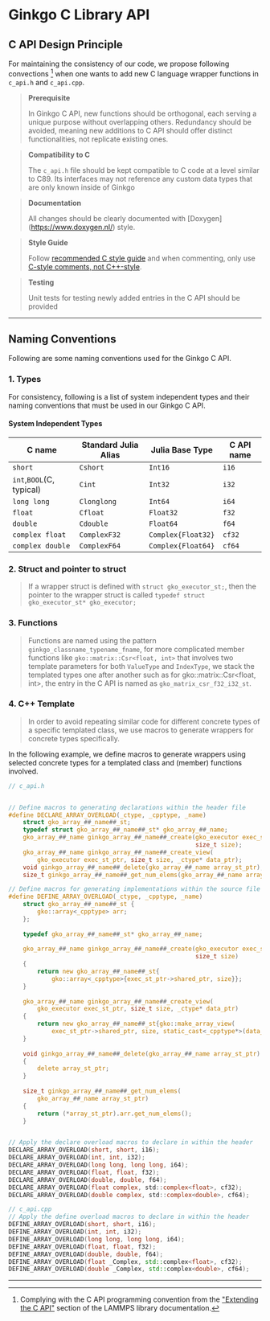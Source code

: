 # Ginkgo C Library API


## C API Design Principle

For maintaining the consistency of our code, we propose following convections [^1] when one wants to add new C language wrapper functions in `c_api.h` and `c_api.cpp`. 

>**Prerequisite**
>
> In Ginkgo C API, new functions should be orthogonal, each 
> serving a unique purpose without overlapping others. 
> Redundancy should be avoided, meaning new additions 
> to C API should offer distinct functionalities, not 
> replicate existing ones.

>**Compatibility to C**
>
> The `c_api.h` file should be kept compatible to C code 
> at a level similar to C89. Its interfaces may not 
> reference any custom data types that are only known inside of Ginkgo

>**Documentation**
>
> All changes should be clearly documented with [Doxygen]
> (https://www.doxygen.nl/) style.

>**Style Guide**
>
> Follow [recommended C style guide](https://www.doc.ic.ac.uk/lab/cplus/cstyle.html) and when commenting, only use
> [C-style comments, not C++-style](https://en.cppreference.com/w/c/comment#:~:text=single%20whitespace%20character.-,C%2Dstyle,content%20between%20%2F*%20and%20*%2F%20.).

>**Testing**
>
> Unit tests for testing newly added entries in the C API 
> should be provided


---
## Naming Conventions

Following are some naming conventions used for the Ginkgo C API.


### 1. Types

For consistency, following is a list of system independent types and their naming conventions that must be used in our Ginkgo C API.

#### System Independent Types

| C name | Standard Julia Alias | Julia Base Type | C API name |
| --- | --- | --- | --- |
| `short` | `Cshort` | `Int16` | `i16` |
| `int`,`BOOL`(C, typical) | `Cint` | `Int32` | `i32` |
| `long long` | `Clonglong` | `Int64` | `i64` |
| `float` | `Cfloat` | `Float32` | `f32` |
| `double` | `Cdouble` | `Float64` | `f64` |
| `complex float` | `ComplexF32` | `Complex{Float32}` | `cf32` |
| `complex double` | `ComplexF64` | `Complex{Float64}` | `cf64` |

### 2. Struct and pointer to struct

> If a wrapper struct is defined with `struct gko_executor_st;`, then
>the pointer to the wrapper struct is called `typedef struct gko_executor_st* gko_executor;`


### 3. Functions

>Functions are named using the pattern `ginkgo_classname_typename_fname`,
>for more complicated member functions like `gko::matrix::Csr<float, int>` that involves two template parameters for both `ValueType` and `IndexType`, we stack the templated types one after another such as for gko::matrix::Csr<float, int>, the entry in the C API is named as `gko_matrix_csr_f32_i32_st`.


### 4. C++ Template

>In order to avoid repeating similar code for different concrete types of
>a specific templated class, we use macros to generate wrappers for concrete types
>specifically.

In the following example, we define macros to generate wrappers using selected concrete types for a templated class and (member) functions involved.


```C
// c_api.h


// Define macros to generating declarations within the header file
#define DECLARE_ARRAY_OVERLOAD(_ctype, _cpptype, _name)                       \
    struct gko_array_##_name##_st;                                            \
    typedef struct gko_array_##_name##_st* gko_array_##_name;                 \
    gko_array_##_name ginkgo_array_##_name##_create(gko_executor exec_st_ptr, \
                                                    size_t size);             \
    gko_array_##_name ginkgo_array_##_name##_create_view(                     \
        gko_executor exec_st_ptr, size_t size, _ctype* data_ptr);             \
    void ginkgo_array_##_name##_delete(gko_array_##_name array_st_ptr);       \
    size_t ginkgo_array_##_name##_get_num_elems(gko_array_##_name array_st_ptr);

// Define macros for generating implementations within the source file
#define DEFINE_ARRAY_OVERLOAD(_ctype, _cpptype, _name)                         \
    struct gko_array_##_name##_st {                                            \
        gko::array<_cpptype> arr;                                              \
    };                                                                         \
                                                                               \
    typedef gko_array_##_name##_st* gko_array_##_name;                         \
                                                                               \
    gko_array_##_name ginkgo_array_##_name##_create(gko_executor exec_st_ptr,  \
                                                    size_t size)               \
    {                                                                          \
        return new gko_array_##_name##_st{                                     \
            gko::array<_cpptype>{exec_st_ptr->shared_ptr, size}};              \
    }                                                                          \
                                                                               \
    gko_array_##_name ginkgo_array_##_name##_create_view(                      \
        gko_executor exec_st_ptr, size_t size, _ctype* data_ptr)               \
    {                                                                          \
        return new gko_array_##_name##_st{gko::make_array_view(                \
            exec_st_ptr->shared_ptr, size, static_cast<_cpptype*>(data_ptr))}; \
    }                                                                          \
                                                                               \
    void ginkgo_array_##_name##_delete(gko_array_##_name array_st_ptr)         \
    {                                                                          \
        delete array_st_ptr;                                                   \
    }                                                                          \
                                                                               \
    size_t ginkgo_array_##_name##_get_num_elems(                               \
        gko_array_##_name array_st_ptr)                                        \
    {                                                                          \
        return (*array_st_ptr).arr.get_num_elems();                            \
    }


// Apply the declare overload macros to declare in within the header
DECLARE_ARRAY_OVERLOAD(short, short, i16);
DECLARE_ARRAY_OVERLOAD(int, int, i32);
DECLARE_ARRAY_OVERLOAD(long long, long long, i64);
DECLARE_ARRAY_OVERLOAD(float, float, f32);
DECLARE_ARRAY_OVERLOAD(double, double, f64);
DECLARE_ARRAY_OVERLOAD(float complex, std::complex<float>, cf32);
DECLARE_ARRAY_OVERLOAD(double complex, std::complex<double>, cf64);
```

```C++
// c_api.cpp
// Apply the define overload macros to declare in within the header
DEFINE_ARRAY_OVERLOAD(short, short, i16);
DEFINE_ARRAY_OVERLOAD(int, int, i32);
DEFINE_ARRAY_OVERLOAD(long long, long long, i64);
DEFINE_ARRAY_OVERLOAD(float, float, f32);
DEFINE_ARRAY_OVERLOAD(double, double, f64);
DEFINE_ARRAY_OVERLOAD(float _Complex, std::complex<float>, cf32);
DEFINE_ARRAY_OVERLOAD(double _Complex, std::complex<double>, cf64);
```

---
[^1]: Complying with the C API programming convention from the ["Extending the C API"](https://docs.lammps.org/Library_add.html) section of the LAMMPS library documentation.
